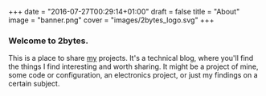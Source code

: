 +++
date = "2016-07-27T00:29:14+01:00"
draft = false
title = "About"
image = "banner.png"
cover = "images/2bytes_logo.svg"
+++

### Welcome to 2bytes.
This is a place to share [my](/about) projects. It's a technical blog,
where you'll find the things I find interesting and worth sharing. It might be a project of mine,
some code or configuration, an electronics project, or just my findings on a certain subject.

